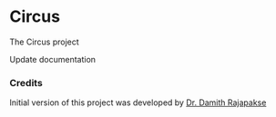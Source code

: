 # Circus

The Circus project

Update documentation


### Credits

Initial version of this project was developed by [Dr. Damith Rajapakse](https://github.com/damithc)
